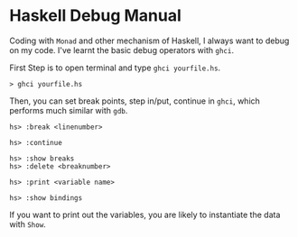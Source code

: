 # Haskell Debug Manual

Coding with `Monad` and other mechanism of Haskell, I always want to debug on my code.
I've learnt the basic debug operators with `ghci`.

First Step is to open terminal and type `ghci yourfile.hs`.
```terminal
> ghci yourfile.hs
```

Then, you can set break points, step in/put, continue in `ghci`, which performs much similar with `gdb`.

```terminal
hs> :break <linenumber>

hs> :continue

hs> :show breaks
hs> :delete <breaknumber>

hs> :print <variable name>

hs> :show bindings
```

If you want to print out the variables, you are likely to instantiate the data with `Show`.



